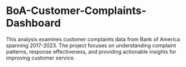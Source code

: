 # BoA-Customer-Complaints-Dashboard
This analysis examines customer complaints data from Bank of America spanning 2017-2023. The project focuses on understanding complaint patterns, response effectiveness, and providing actionable insights for improving customer service.
